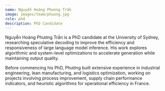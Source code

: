 ```yaml
---
name: Nguyễn Hoàng Phương Trần
image: images/team/phuong.jpg
role: phd
description: PhD Candidate
---
```


Nguyễn Hoàng Phương Trần is a PhD candidate at the University of Sydney, researching speculative decoding to improve the efficiency and responsiveness of large language model inference. His work explores algorithmic and system-level optimizations to accelerate generation while maintaining output quality.

Before commencing his PhD, Phương built extensive experience in industrial engineering, lean manufacturing, and logistics optimization, working on projects involving process improvement, supply chain performance indicators, and heuristic algorithms for operational efficiency in France.
